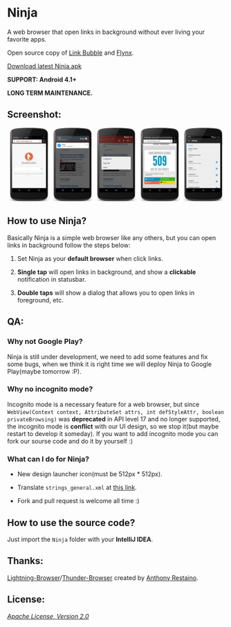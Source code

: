 Ninja
===

A web browser that open links in background without ever living your favorite apps.

Open source copy of [Link Bubble](https://play.google.com/store/apps/details?id=com.linkbubble.playstore "Link Bubble") and [Flynx](https://play.google.com/store/apps/details?id=com.flynx "Flynx").

[Download latest Ninja.apk](https://github.com/mthli/Ninja/releases/download/v1.0.0/Ninja.1.0.0.apk "Ninja.1.0.0.apk")

__SUPPORT: Android 4.1+__

__LONG TERM MAINTENANCE.__

## Screenshot:

![all_in_one.png](/Art/screenshot/en/all_in_one.png "all_in_one.png")

## How to use Ninja?

Basically Ninja is a simple web browser like any others, but you can open links in background follow the steps below:

 1. Set Ninja as your __default browser__ when click links.

 2. __Single tap__ will open links in background, and show a __clickable__ notification in statusbar.

 3. __Double taps__ will show a dialog that allows you to open links in foreground, etc.

## QA:

### Why not Google Play?

Ninja is still under development, we need to add some features and fix some bugs, when we think it is right time we will deploy Ninja to Google Play(maybe tomorrow :P).

### Why no incognito mode?

Incognito mode is a necessary feature for a web browser, but since `WebView(Context context, AttributeSet attrs, int defStyleAttr, boolean privateBrowsing)` was __deprecated__ in API level 17 and no longer supported, the incognito mode is __conflict__ with our UI design, so we stop it(but maybe restart to develop it someday). If you want to add incognito mode you can fork our sourse code and do it by yourself :)

### What can I do for Ninja?

 - New design launcher icon(must be 512px * 512px).

 - Translate `strings_general.xml` at [this link](https://github.com/mthli/Ninja/blob/master/Ninja/res/values/strings_general.xml "strings_general.xml").

 - Fork and pull request is welcome all time :)

## How to use the source code?

Just import the `Ninja` folder with your __IntelliJ IDEA__.

## Thanks:

[Lightning-Browser](https://github.com/anthonycr/Lightning-Browser "Lightning-Browser")/[Thunder-Browser](https://github.com/anthonycr/Thunder-Browser "Thunder-Browser") created by [Anthony Restaino](https://github.com/anthonycr "Anthony Restaino").

## License:

_[Apache License, Version 2.0](https://github.com/mthli/Ninja/blob/master/LICENSE "Apache License, Version 2.0")_
